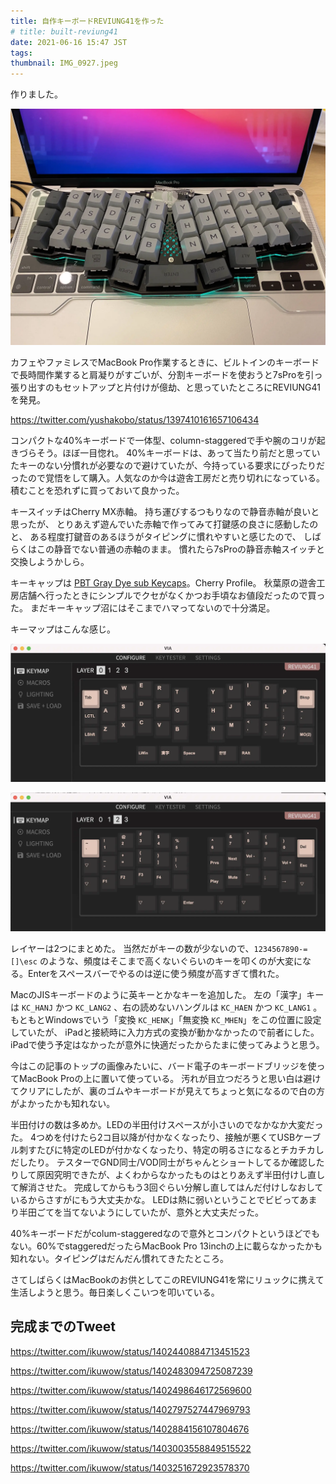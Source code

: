 ```yaml
---
title: 自作キーボードREVIUNG41を作った
# title: built-reviung41
date: 2021-06-16 15:47 JST
tags:
thumbnail: IMG_0927.jpeg
---
```


作りました。

![IMG\_0927](IMG_0927.webp)

カフェやファミレスでMacBook Pro作業するときに、ビルトインのキーボードで長時間作業すると肩凝りがすごいが、分割キーボードを使おうと7sProを引っ張り出すのもセットアップと片付けが億劫、と思っていたところにREVIUNG41を発見。

https://twitter.com/yushakobo/status/1397410161657106434

コンパクトな40%キーボードで一体型、column-staggeredで手や腕のコリが起きづらそう。ほぼ一目惚れ。
40%キーボードは、あって当たり前だと思っていたキーのない分慣れが必要なので避けていたが、今持っている要求にぴったりだったので覚悟をして購入。人気なのか今は遊舎工房だと売り切れになっている。積むことを恐れずに買っておいて良かった。

キースイッチはCherry MX赤軸。
持ち運びするつもりなので静音赤軸が良いと思ったが、
とりあえず遊んでいた赤軸で作ってみて打鍵感の良さに感動したのと、
ある程度打鍵音のあるほうがタイピングに慣れやすいと感じたので、
しばらくはこの静音でない普通の赤軸のまま。
慣れたら7sProの静音赤軸スイッチと交換しようかしら。

キーキャップは [PBT Gray Dye sub Keycaps](https://shop.yushakobo.jp/products/pbt-gray-dye-sub-keycaps?variant=37665504690337)。Cherry Profile。
秋葉原の遊舎工房店舗へ行ったときにシンプルでクセがなくかつお手頃なお値段だったので買った。
まだキーキャップ沼にはそこまでハマってないので十分満足。

キーマップはこんな感じ。

![image-20210616155903035](image-20210616155903035.webp)

![image-20210616155925553](image-20210616155925553.webp)

レイヤーは2つにまとめた。
当然だがキーの数が少ないので、`1234567890-=[]\esc` のような、頻度はそこまで高くないぐらいのキーを叩くのが大変になる。Enterをスペースバーでやるのは逆に使う頻度が高すぎて慣れた。

MacのJISキーボードのように英キーとかなキーを追加した。
左の「漢字」キーは `KC_HANJ` かつ `KC_LANG2` 、右の読めないハングルは `KC_HAEN` かつ `KC_LANG1` 。
もともとWindowsでいう「変換 `KC_HENK`」「無変換 `KC_MHEN`」をこの位置に設定していたが、
iPadと接続時に入力方式の変換が動かなかったので前者にした。
iPadで使う予定はなかったが意外に快適だったからたまに使ってみようと思う。

今はこの記事のトップの画像みたいに、バード電子のキーボードブリッジを使ってMacBook Proの上に置いて使っている。
汚れが目立つだろうと思い白は避けてクリアにしたが、裏のゴムやキーボードが見えてちょっと気になるので白の方がよかったかも知れない。

半田付けの数は多めか。LEDの半田付けスペースが小さいのでなかなか大変だった。
4つめを付けたら2コ目以降が付かなくなったり、接触が悪くてUSBケーブル刺すたびに特定のLEDが付かなくなったり、特定の明るさになるとチカチカしだしたり。
テスターでGND同士/VOD同士がちゃんとショートしてるか確認したりして原因究明できたが、よくわからなかったものはとりあえず半田付けし直して解消させた。
完成してからもう3回ぐらい分解し直してはんだ付けしなおしているからさすがにもう大丈夫かな。
LEDは熱に弱いということでビビってあまり半田ごてを当てないようにしていたが、意外と大丈夫だった。

40%キーボードだがcolum-staggeredなので意外とコンパクトというほどでもない。60%でstaggeredだったらMacBook Pro 13inchの上に載らなかったかも知れない。タイピングはだんだん慣れてきたたところ。

さてしばらくはMacBookのお供としてこのREVIUNG41を常にリュックに携えて生活しようと思う。毎日楽しくこいつを叩いている。

## 完成までのTweet

https://twitter.com/ikuwow/status/1402440884713451523

https://twitter.com/ikuwow/status/1402483094725087239

https://twitter.com/ikuwow/status/1402498646172569600

https://twitter.com/ikuwow/status/1402797527447969793

https://twitter.com/ikuwow/status/1402884156107804676

https://twitter.com/ikuwow/status/1403003558849515522

https://twitter.com/ikuwow/status/1403251672923578370
